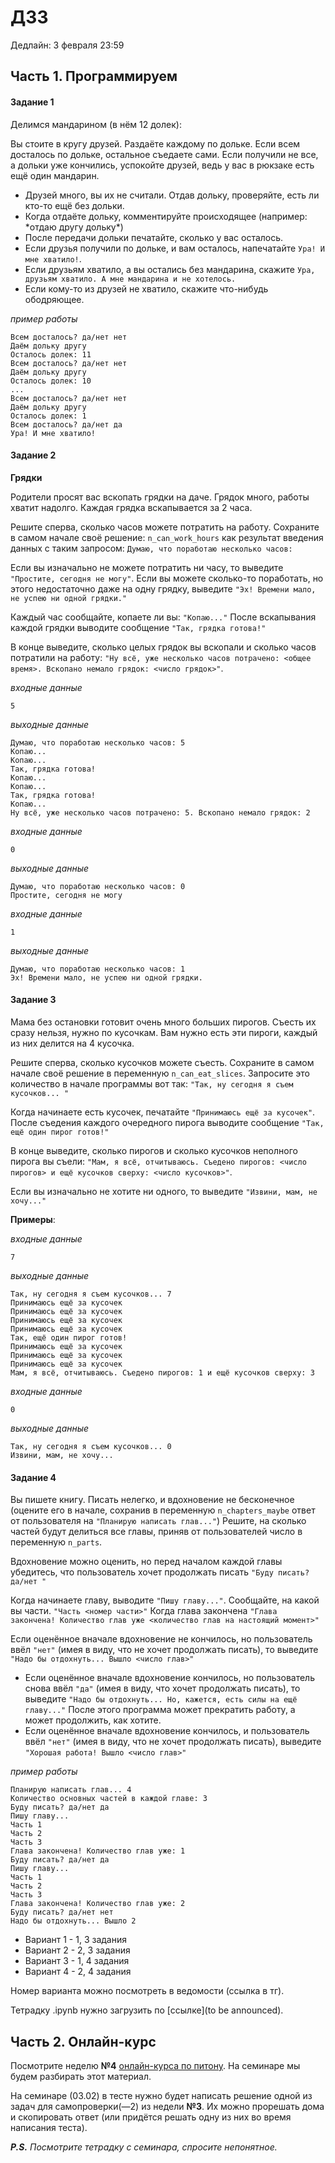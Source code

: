 # ДЗ3

Дедлайн: 3 февраля 23:59

## Часть 1. Программируем
#### Задание 1
Делимся мандарином (в нём 12 долек):

Вы стоите в кругу друзей. Раздаёте каждому по дольке. Если всем досталось по дольке, остальное съедаете сами. Если получили не все, а дольки уже кончились, успокойте друзей, ведь у вас в рюкзаке есть ещё один мандарин.

- Друзей много, вы их не считали. Отдав дольку, проверяйте, есть ли кто-то ещё без дольки.
- Когда отдаёте дольку, комментируйте происходящее (например: \*отдаю другу дольку\*)
- После передачи дольки печатайте, сколько у вас осталось.
- Если друзья получили по дольке, и вам осталось, напечатайте `Ура! И мне хватило!`.
- Если друзьям хватило, а вы остались без мандарина, скажите `Ура, друзьям хватило. А мне мандарина и не хотелось.`
- Если кому-то из друзей не хватило, скажите что-нибудь ободряющее.

_пример работы_
```
Всем досталось? да/нет нет
Даём дольку другу
Осталось долек: 11
Всем досталось? да/нет нет
Даём дольку другу
Осталось долек: 10
...
Всем досталось? да/нет нет
Даём дольку другу
Осталось долек: 1
Всем досталось? да/нет да
Ура! И мне хватило!
```

#### Задание 2

**Грядки**

Родители просят вас вскопать грядки на даче. Грядок много, работы хватит надолго. Каждая грядка вскапывается за 2 часа.

Решите сперва, сколько часов можете потратить на работу. Сохраните в самом начале своё решение: `n_can_work_hours` как результат введения данных с таким запросом: `Думаю, что поработаю несколько часов: `

Если вы изначально не можете потратить ни часу, то выведите `"Простите, сегодня не могу"`.
Если вы можете сколько-то поработать, но этого недостаточно даже на одну грядку, выведите `"Эх! Времени мало, не успею ни одной грядки."`

Каждый час сообщайте, копаете ли вы: `"Копаю..."`
После вскапывания каждой грядки выводите сообщение `"Так, грядка готова!"`

В конце выведите, сколько целых грядок вы вскопали и сколько часов потратили на работу: `"Ну всё, уже несколько часов потрачено: <общее время>. Вскопано немало грядок: <число грядок>"`.

_входные данные_
```
5
```

_выходные данные_
```
Думаю, что поработаю несколько часов: 5
Копаю...
Копаю...
Так, грядка готова!
Копаю...
Копаю...
Так, грядка готова!
Копаю...
Ну всё, уже несколько часов потрачено: 5. Вскопано немало грядок: 2
```

_входные данные_
```
0
```

_выходные данные_
```
Думаю, что поработаю несколько часов: 0
Простите, сегодня не могу
```

_входные данные_
```
1
```

_выходные данные_
```
Думаю, что поработаю несколько часов: 1
Эх! Времени мало, не успею ни одной грядки.
```

#### Задание 3
Мама без остановки готовит очень много больших пирогов. Съесть их сразу нельзя, нужно по кусочкам. Вам нужно есть эти пироги, каждый из них делится на 4 кусочка.

Решите сперва, сколько кусочков можете съесть. Сохраните в самом начале своё решение в переменную `n_can_eat_slices`. Запросите это количество в начале программы вот так: `"Так, ну сегодня я съем кусочков... "`

Когда начинаете есть кусочек, печатайте `"Принимаюсь ещё за кусочек"`.
После съедения каждого очередного пирога выводите сообщение `"Так, ещё один пирог готов!"`

В конце выведите, сколько пирогов и сколько кусочков неполного пирога вы съели: `"Мам, я всё, отчитываюсь. Съедено пирогов: <число пирогов> и ещё кусочков сверху: <число кусочков>"`.


Если вы изначально не хотите ни одного, то выведите `"Извини, мам, не хочу..."` 

**Примеры**:

_входные данные_
```
7
```

_выходные данные_
```
Так, ну сегодня я съем кусочков... 7
Принимаюсь ещё за кусочек
Принимаюсь ещё за кусочек
Принимаюсь ещё за кусочек
Принимаюсь ещё за кусочек
Так, ещё один пирог готов!
Принимаюсь ещё за кусочек
Принимаюсь ещё за кусочек
Принимаюсь ещё за кусочек
Мам, я всё, отчитываюсь. Съедено пирогов: 1 и ещё кусочков сверху: 3
```


_входные данные_
```
0
```

_выходные данные_

```
Так, ну сегодня я съем кусочков... 0
Извини, мам, не хочу...
```

#### Задание 4

Вы пишете книгу. Писать нелегко, и вдохновение не бесконечное (оцените его в начале, сохранив в переменную `n_chapters_maybe` ответ от пользователя на `"Планирую написать глав..."`)
Решите, на сколько частей будут делиться все главы, приняв от пользователей число в переменную `n_parts`.

Вдохновение можно оценить, но перед началом каждой главы убедитесь, что пользователь хочет продолжать писать `"Буду писать? да/нет "`

Когда начинаете главу, выводите `"Пишу главу..."`.
Сообщайте, на какой вы части. `"Часть <номер части>"`
Когда глава закончена  `"Глава закончена! Количество глав уже <количество глав на настоящий момент>"`

Если оценённое вначале вдохновение не кончилось, но пользователь ввёл `"нет"` (имея в виду, что не хочет продолжать писать), то выведите `"Надо бы отдохнуть... Вышло <число глав>"`

- Если оценённое вначале вдохновение кончилось, но пользователь снова ввёл `"да"` (имея в виду, что хочет продолжать писать), то выведите `"Надо бы отдохнуть... Но, кажется, есть силы на ещё главу..."` После этого программа может прекратить работу, а может продолжить, как хотите.
- Если оценённое вначале вдохновение кончилось, и пользователь ввёл `"нет"` (имея в виду, что не хочет продолжать писать), выведите `"Хорошая работа! Вышло <число глав>"`

_пример работы_
```
Планирую написать глав... 4
Количество основных частей в каждой главе: 3
Буду писать? да/нет да
Пишу главу...
Часть 1
Часть 2
Часть 3
Глава закончена! Количество глав уже: 1
Буду писать? да/нет да
Пишу главу...
Часть 1
Часть 2
Часть 3
Глава закончена! Количество глав уже: 2
Буду писать? да/нет нет
Надо бы отдохнуть... Вышло 2

```

- Вариант 1 - 1, 3 задания
- Вариант 2 - 2, 3 задания
- Вариант 3 - 1, 4 задания
- Вариант 4 - 2, 4 задания


Номер варианта можно посмотреть в ведомости (ссылка в тг).

Тетрадку .ipynb нужно загрузить по [ссылке](to be announced). 

## Часть 2. Онлайн-курс

Посмотрите неделю **№4** [онлайн-курса по питону](https://edu.hse.ru/course/view.php?id=133389). На семинаре мы будем разбирать этот материал.

На семинаре (03.02) в тесте нужно будет написать решение одной из задач для самопроверки(—2) из недели **№3**. Их можно прорешать дома и скопировать ответ (или придётся решать одну из них во время написания теста).

***P.S.** Посмотрите тетрадку с семинара, спросите непонятное.* 

